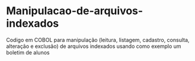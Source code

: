 # Manipulacao-de-arquivos-indexados
 Codigo em COBOL para manipulação (leitura, listagem, cadastro, consulta, alteração e exclusão) de arquivos indexados usando como exemplo um boletim de alunos
